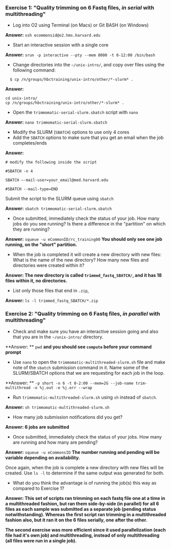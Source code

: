 
### Exercise 1: "Quality trimming on 6 Fastq files, *in serial* with multithreading"

* Log into O2 using Terminal (on Macs) or Git BASH (on Windows)

**Answer:** `ssh ecommonsid@o2.hms.harvard.edu`

* Start an interactive session with a single core
 
**Answer:** `srun -p interactive --pty --mem 8000 -t 0-12:00 /bin/bash `

* Change directories into the `~/unix-intro/`, and copy over files using the following command:

```
  $ cp /n/groups/hbctraining/unix-intro/other/*-slurm* . 
```

**Answer:**

```
cd unix-intro/
cp /n/groups/hbctraining/unix-intro/other/*-slurm* . 
```

* Open the `trimmomatic-serial-slurm.sbatch` script with `nano` 
 
**Answer:** `nano trimmomatic-serial-slurm.sbatch`

* Modify the SLURM (`SBATCH`) options to use only 4 cores
* Add the `SBATCH` options to make sure that you get an email when the job completes/ends

**Answer:**

`# modify the following inside the script`

`#SBATCH -n 4`

`SBATCH –-mail-user=your_email@med.harvard.edu`

`#SBATCH --mail-type=END`

Submit the script to the SLURM queue using `sbatch`

**Answer:** `sbatch trimmomatic-serial-slurm.sbatch`

* Once submitted, immediately check the status of your job. How many jobs do you see running? Is there a difference in the "partition" on which they are running?

**Answer:** `squeue -u eCommonID/rc_training00` **You should only see one job running, on the "short" partition.**

* When the job is completed it will create a new directory with new files: What is the name of the new directory? How many new files and directories were created within it?

**Answer: The new directory is called `trimmed_fastq_SBATCH/`, and it has 18 files within it, no directories.**

* List only those files that end in `.zip`, 

**Answer:** `ls -l trimmed_fastq_SBATCH/*.zip`


### Exercise 2: "Quality trimming on 6 Fastq files, *in parallel* with multithreading"
* Check and make sure you have an interactive session going and also that you are in the `~/unix-intro/` directory.


**Answer: ** `pwd` **and you should see `compute` before your command prompt**

* Use `nano` to open the `trimmomatic-multithreaded-slurm.sh` file and make note of the `sbatch` submission command in it. Name some of the SLURM/SBATCH options that we are requesting for each job in the loop.

**Answer: ** `-p short -n 6 -t 0-2:00 --mem=2G --job-name trim-multithread -o %j.out -e %j.err --wrap`

* Run `trimmomatic-multithreaded-slurm.sh` using `sh` instead of `sbatch`.

**Answer:** `sh trimmomatic-multithreaded-slurm.sh`

* How many job submission notifications did you get?

**Answer: 6 jobs are submitted**

* Once submitted, immediately check the status of your jobs. How many are running and how many are pending?

**Answer:** `squeue -u eCommonsID` **The number running and pending will be variable depending on availability.**

Once again, when the job is complete a new directory with new files will be created. Use `ls -l` to determine if the same output was generated for both.
* What do you think the advantage is of running the job(s) this way as compared to Exercise 1?

**Answer: This set of scripts ran trimming on each fastq file one at a time in a multithreaded fashion, but ran them side-by-side (in parallel) for all 6 files as each sample was submitted as a separate job (pending status notwithstanding). Whereas the first script ran trimming in a multithreaded fashion also, but it ran it on the 6 files serially, one after the other.**

**The second exercise was more efficient since it used parallelization (each file had it's own job) and multithreading, instead of only multithreading (all files were run in a single job).**
